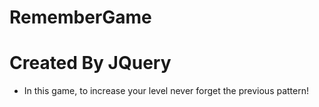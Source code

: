# RememberGame
# Created By JQuery
- In this game, to increase your level never forget the previous pattern!
